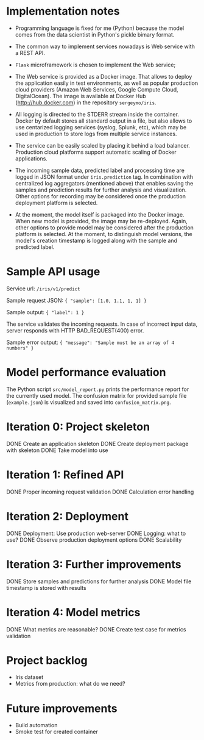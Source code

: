 # Implementation notes

- Programming language is fixed for me (Python) because the model comes from the
  data scientist in Python's pickle bimary format. 
  
- The common way to implement services nowadays is Web service with a REST API. 

- ``Flask`` microframework is chosen to implement the Web service; 

- The Web service is provided as a Docker image. That allows to deploy the
  application easily in test environments, as well as popular production cloud
  providers (Amazon Web Services, Google Compute Cloud, DigitalOcean). The image
  is available at Docker Hub (http://hub.docker.com) in the repository ``sergeymo/iris``.
  
- All logging is directed to the STDERR stream inside the container. Docker by
  default stores all standard output in a file, but also allows to use
  centarized logging services (syslog, Splunk, etc), which may be used in
  production to store logs from multiple service instances.
  
- The service can be easily scaled by placing it behind a load
  balancer. Production cloud platforms support automatic scaling of Docker
  applications.
  
- The incoming sample data, predicted label and processing time are logged in
  JSON format under ``iris.prediction`` tag. In combination with centralized log
  aggregators (mentioned above) that enables saving the samples and prediction
  results for further analysis and visualization. Other options for recording
  may be considered once the production deployment platform is selected.
  
- At the moment, the model itself is packaged into the Docker image. When new
  model is provided, the image may be re-deployed. Again, other options to
  provide model may be considered after the production platform is selected. At
  the moment, to distinguish model versions, the model's creation timestamp is
  logged along with the sample and predicted label. 
  
# Sample API usage

Service url: ``/iris/v1/predict``

Sample request JSON: ``{ "sample": [1.0, 1.1, 1, 1] }``

Sample output: ``{ "label": 1 }``

The service validates the incoming requests. In case of incorrect input data,
server responds with HTTP BAD_REQUEST(400) error. 

Sample error output: ``{ "message": "Sample must be an array of 4 numbers" }``

# Model performance evaluation

The Python script ``src/model_report.py`` prints the performance report for the
currently used model. The confusion matrix for provided sample file
(``example.json``) is visualized and saved into ``confusion_matrix.png``. 

# Iteration 0: Project skeleton

DONE Create an application skeleton
DONE Create deployment package with skeleton
DONE Take model into use

# Iteration 1: Refined API

DONE Proper incoming request validation
DONE Calculation error handling

# Iteration 2: Deployment
DONE Deployment: Use production web-server 
DONE Logging: what to use?
DONE Observe production deployment options
DONE Scalability 

# Iteration 3: Further improvements
DONE Store samples and predictions for further analysis
DONE Model file timestamp is stored with results 

# Iteration 4: Model metrics
DONE What metrics are reasonable? 
DONE Create test case for metrics validation
  
# Project backlog
- Iris dataset
- Metrics from production: what do we need?

# Future improvements
- Build automation
- Smoke test for created container



